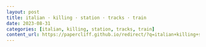 ```yaml
---
layout: post
title: italian · killing · station · tracks · train
date: 2023-08-31
categories: [italian, killing, station, tracks, train]
content_url: https://papercliff.github.io/redirect/?q=italian+killing+station+tracks+train&tbs=cdr:1,cd_min:8/30/2023,cd_max:9/1/2023
---
```

